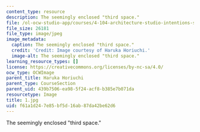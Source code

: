```yaml
---
content_type: resource
description: The seemingly enclosed "third space."
file: /ol-ocw-studio-app/courses/4-104-architecture-studio-intentions-spring-2005/f61a1d247e85bf5d16ab87da42be62d6_1.jpg
file_size: 26181
file_type: image/jpeg
image_metadata:
  caption: The seemingly enclosed "third space."
  credit: 'Credit: Image courtesy of Haruka Horiuchi.'
  image-alt: The seemingly enclosed "third space."
learning_resource_types: []
license: https://creativecommons.org/licenses/by-nc-sa/4.0/
ocw_type: OCWImage
parent_title: Haruka Horiuchi
parent_type: CourseSection
parent_uid: 439b7506-ea98-5f24-acf8-b385e7b071da
resourcetype: Image
title: 1.jpg
uid: f61a1d24-7e85-bf5d-16ab-87da42be62d6
---
```

The seemingly enclosed "third space."